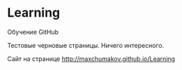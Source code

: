 # Learning
Обучение GitHub

Тестовые черновые страницы. Ничего интересного.

Сайт на странице http://maxchumakov.github.io/Learning
